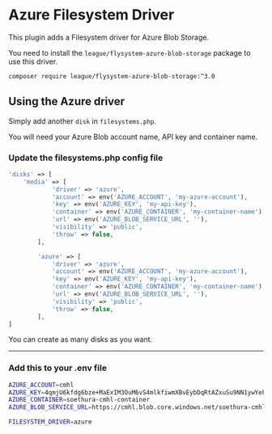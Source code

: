 # Azure Filesystem Driver

This plugin adds a Filesystem driver for Azure Blob Storage.

You need to install the `league/flysystem-azure-blob-storage` package to use this driver.

```bash
composer require league/flysystem-azure-blob-storage:^3.0   
```



## Using the Azure driver

Simply add another `disk` in `filesystems.php`.

You will need your Azure Blob account name, API key and container name.

### Update the filesystems.php config file

```php
'disks' => [
    'media' => [
            'driver' => 'azure',
            'account' => env('AZURE_ACCOUNT', 'my-azure-account'),
            'key' => env('AZURE_KEY', 'my-api-key'),
            'container' => env('AZURE_CONTAINER', 'my-container-name'),
            'url' => env('AZURE_BLOB_SERVICE_URL', ''),
            'visibility' => 'public',
            'throw' => false,
        ],

        'azure' => [
            'driver' => 'azure',
            'account' => env('AZURE_ACCOUNT', 'my-azure-account'),
            'key' => env('AZURE_KEY', 'my-api-key'),
            'container' => env('AZURE_CONTAINER', 'my-container-name'),
            'url' => env('AZURE_BLOB_SERVICE_URL', ''),
            'visibility' => 'public',
            'throw' => false,
        ],
]
```

You can create as many disks as you want.

---
### Add this to your .env file

```bash
AZURE_ACCOUNT=cmhl
AZURE_KEY=4qmjU6kfdg6bze+MaExIM3OuM6vS4mlkfiwmXBvEybDqRtAZxuSu9NN1ywYeP/iYtPFOKWZbGnoO+ASt8LR79A==
AZURE_CONTAINER=soethura-cmhl-container
AZURE_BLOB_SERVICE_URL=https://cmhl.blob.core.windows.net/soethura-cmhl-container

FILESYSTEM_DRIVER=azure
```




